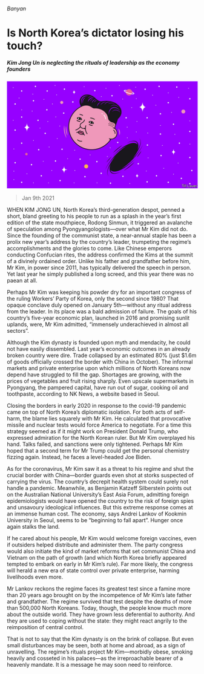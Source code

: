 ###### Banyan

# Is North Korea’s dictator losing his touch? 

##### Kim Jong Un is neglecting the rituals of leadership as the economy founders 

![image](images/20210109_ASD001_0.jpg) 

> Jan 9th 2021 


WHEN KIM JONG UN, North Korea’s third-generation despot, penned a short, bland greeting to his people to run as a splash in the year’s first edition of the state mouthpiece, Rodong Sinmun, it triggered an avalanche of speculation among Pyongyangologists—over what Mr Kim did not do. Since the founding of the communist state, a near-annual staple has been a prolix new year’s address by the country’s leader, trumpeting the regime’s accomplishments and the glories to come. Like Chinese emperors conducting Confucian rites, the address confirmed the Kims at the summit of a divinely ordained order. Unlike his father and grandfather before him, Mr Kim, in power since 2011, has typically delivered the speech in person. Yet last year he simply published a long screed, and this year there was no paean at all.


Perhaps Mr Kim was keeping his powder dry for an important congress of the ruling Workers’ Party of Korea, only the second since 1980? That opaque conclave duly opened on January 5th—without any ritual address from the leader. In its place was a bald admission of failure. The goals of his country’s five-year economic plan, launched in 2016 and promising sunlit uplands, were, Mr Kim admitted, “immensely underachieved in almost all sectors”.



Although the Kim dynasty is founded upon myth and mendacity, he could not have easily dissembled. Last year’s economic outcomes in an already broken country were dire. Trade collapsed by an estimated 80% (just $1.6m of goods officially crossed the border with China in October). The informal markets and private enterprise upon which millions of North Koreans now depend have struggled to fill the gap. Shortages are growing, with the prices of vegetables and fruit rising sharply. Even upscale supermarkets in Pyongyang, the pampered capital, have run out of sugar, cooking oil and toothpaste, according to NK News, a website based in Seoul.


Closing the borders in early 2020 in response to the covid-19 pandemic came on top of North Korea’s diplomatic isolation. For both acts of self-harm, the blame lies squarely with Mr Kim. He calculated that provocative missile and nuclear tests would force America to negotiate. For a time this strategy seemed as if it might work on President Donald Trump, who expressed admiration for the North Korean ruler. But Mr Kim overplayed his hand. Talks failed, and sanctions were only tightened. Perhaps Mr Kim hoped that a second term for Mr Trump could get the personal chemistry fizzing again. Instead, he faces a level-headed Joe Biden.


As for the coronavirus, Mr Kim saw it as a threat to his regime and shut the crucial border with China—border guards even shot at storks suspected of carrying the virus. The country’s decrepit health system could surely not handle a pandemic. Meanwhile, as Benjamin Katzeff Silberstein points out on the Australian National University’s East Asia Forum, admitting foreign epidemiologists would have opened the country to the risk of foreign spies and unsavoury ideological influences. But this extreme response comes at an immense human cost. The economy, says Andrei Lankov of Kookmin University in Seoul, seems to be “beginning to fall apart”. Hunger once again stalks the land.


If he cared about his people, Mr Kim would welcome foreign vaccines, even if outsiders helped distribute and administer them. The party congress would also initiate the kind of market reforms that set communist China and Vietnam on the path of growth (and which North Korea briefly appeared tempted to embark on early in Mr Kim’s rule). Far more likely, the congress will herald a new era of state control over private enterprise, harming livelihoods even more.


Mr Lankov reckons the regime faces its greatest test since a famine more than 20 years ago brought on by the incompetence of Mr Kim’s late father and grandfather. The regime survived that test despite the deaths of more than 500,000 North Koreans. Today, though, the people know much more about the outside world. They have grown less deferential to authority. And they are used to coping without the state: they might react angrily to the reimposition of central control.


That is not to say that the Kim dynasty is on the brink of collapse. But even small disturbances may be seen, both at home and abroad, as a sign of unravelling. The regime’s rituals project Mr Kim—morbidly obese, smoking heavily and cosseted in his palaces—as the irreproachable bearer of a heavenly mandate. It is a message he may soon need to reinforce.


